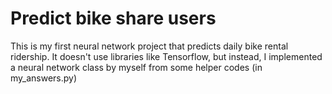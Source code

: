 # Predict bike share users

This is my first neural network project that predicts daily bike rental ridership. It doesn't use libraries like Tensorflow, but instead, I implemented a neural network class by myself from some helper codes (in my_answers.py)
